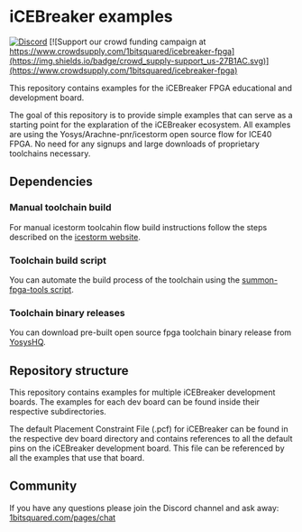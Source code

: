 # iCEBreaker examples

[![Discord](https://img.shields.io/discord/613131135903596547?logo=discord)](https://discord.gg/P7FYThy) [![Support our crowd funding campaign at https://www.crowdsupply.com/1bitsquared/icebreaker-fpga](https://img.shields.io/badge/crowd_supply-support_us-27B1AC.svg)](https://www.crowdsupply.com/1bitsquared/icebreaker-fpga)

This repository contains examples for the iCEBreaker FPGA educational and development board.

The goal of this repository is to provide simple examples that can serve as a starting point for the explaration of the iCEBreaker ecosystem. All examples are using the Yosys/Arachne-pnr/icestorm open source flow for ICE40 FPGA. No need for any signups and large downloads of proprietary toolchains necessary.

## Dependencies

### Manual toolchain build

For manual icestorm toolcahin flow build instructions follow the steps described on the [icestorm website](http://www.clifford.at/icestorm/#install).

### Toolchain build script

You can automate the build process of the toolchain using the [summon-fpga-tools script](https://github.com/open-tool-forge/summon-fpga-tools).

### Toolchain binary releases

You can download pre-built open source fpga toolchain binary release from [YosysHQ](https://github.com/YosysHQ/oss-cad-suite-build).

## Repository structure

This repository contains examples for multiple iCEBreaker development boards. The examples for each dev board can be found inside their respective subdirectories.

The default Placement Constraint File (.pcf) for iCEBreaker can be found in the respective dev board directory and contains references to all the default pins on the iCEBreaker development board. This file can be referenced by all the examples that use that board.

## Community

If you have any questions please join the Discord channel and ask away: [1bitsquared.com/pages/chat](https://1bitsquared.com/pages/chat/)
